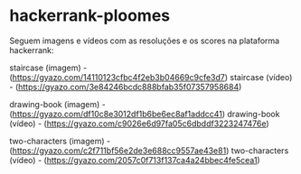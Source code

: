 # hackerrank-ploomes
Seguem imagens e vídeos com as resoluções e os scores na plataforma hackerrank:

staircase (imagem) - (https://gyazo.com/14110123cfbc4f2eb3b04669c9cfe3d7)
staircase (vídeo) - (https://gyazo.com/3e84246bcdc888bfab35f07357958684)

drawing-book (imagem) - (https://gyazo.com/df10c8e3012df1b6be6ec8af1addcc41)
drawing-book (vídeo) - (https://gyazo.com/c9026e6d97fa05c6dbddf3223247476e)

two-characters (imagem) - (https://gyazo.com/c2f711bf56e2de3e688cc9557ae43e81)
two-characters (vídeo) - (https://gyazo.com/2057c0f713f137ca4a24bbec4fe5cea1)
